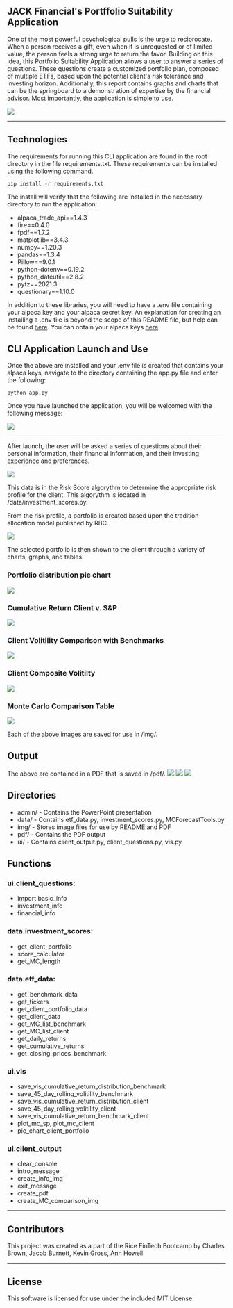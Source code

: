 ## JACK Financial's Portffolio Suitability Application

One of the most powerful psychological pulls is the urge to reciprocate.  When a person receives a gift, even when it is unrequested or of limited value, the person feels a strong urge to return the favor.  Building on this idea, this Portfolio Suitability Application allows a user to answer a series of questions.  These questions create a customized portfolio plan, composed of multiple ETFs, based upon the potential client's risk tolerance and investing horizon.  Additionally, this report contains graphs and charts that can be the springboard to a demonstration of expertise by the financial advisor.  Most importantly, the application is simple to use.

![](./img/3.png)

---

## Technologies

The requirements for running this CLI application are found in the root directory in the file requirements.txt.  These requirements can be installed using the following command.

`pip install -r requirements.txt`

The install will verify that the following are installed in the necessary directory to run the application:

- alpaca_trade_api==1.4.3
- fire==0.4.0
- fpdf==1.7.2
- matplotlib==3.4.3
- numpy==1.20.3
- pandas==1.3.4
- Pillow==9.0.1
- python-dotenv==0.19.2
- python_dateutil==2.8.2
- pytz==2021.3
- questionary==1.10.0

In addition to these libraries, you will need to have a .env file containing your alpaca key and your alpaca secret key.  An explanation for creating an installing a .env file is beyond the scope of this README file, but help can be found [here](https://www.youtube.com/watch?v=7LFLV8VsN9o).  You can obtain your alpaca keys [here](https://alpaca.markets).

## CLI Application Launch and Use

Once the above are installed and your .env file is created that contains your alpaca keys, navigate to the directory containing the app.py file and enter the following:

`python app.py`

Once you have launched the application, you will be welcomed with the following message:

![](./img/1.png)


---

After launch, the user will be asked a series of questions about their personal information, their financial information, and their investing experience and preferences.  

![](./img/2.png)

This data is in the Risk Score algorythm to determine the appropriate risk profile for the client.  This algorythm is located in /data/investment_scores.py.  

From the risk profile, a portfolio is created based upon the tradition allocation model published by RBC.

![](./img/4.png)

The selected portfolio is then shown to the client through a variety of charts, graphs, and tables.
### Portfolio distribution pie chart
![](./img/5.png)
### Cumulative Return Client v. S&P
![](./img/6.png)
### Client Volitility Comparison with Benchmarks
![](./img/7.png)
### Client Composite Volitilty
![](./img/8.png)
### Monte Carlo Comparison Table
![](./img/9.png)

Each of the above images are saved for use in /img/.

## Output

The above are contained in a PDF that is saved in /pdf/.
![](./img/3.png)
![](./img/11.png)
![](./img/12.png)

## Directories

- admin/ - Contains the PowerPoint presentation
- data/ - Contains etf_data.py, investment_scores.py, MCForecastTools.py
- img/ - Stores image files for use by README and PDF
- pdf/ - Contains the PDF output
- ui/ - Contains client_output.py, client_questions.py, vis.py

## Functions

### ui.client_questions:
- import basic_info
- investment_info
- financial_info
### data.investment_scores:
- get_client_portfolio
- score_calculator
- get_MC_length
### data.etf_data:
- get_benchmark_data
- get_tickers
- get_client_portfolio_data
- get_client_data
- get_MC_list_benchmark
- get_MC_list_client
- get_daily_returns
- get_cumulative_returns
- get_closing_prices_benchmark
### ui.vis
- save_vis_cumulative_return_distribution_benchmark
- save_45_day_rolling_volitility_benchmark
- save_vis_cumulative_return_distribution_client
- save_45_day_rolling_volitility_client
- save_vis_cumulative_return_benchmark_client
- plot_mc_sp, plot_mc_client
- pie_chart_client_portfolio   
### ui.client_output
- clear_console
- intro_message
- create_info_img
- exit_message
- create_pdf
- create_MC_comparison_img     


---

## Contributors

This project was created as a part of the Rice FinTech Bootcamp by Charles Brown, Jacob Burnett, Kevin Gross, Ann Howell.

---

## License

This software is licensed for use under the included MIT License.
